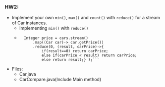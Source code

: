 ### HW2: 

* Implement your own `min()`, `max()` and `count()` with
`reduce()` for a stream of Car instances.
    * Implementing `min()` with `reduce()`
    * ```
        Integer price = cars.stream()
            .map((Car car)-> car.getPrice())
            .reduce(0, (result, carPrice)->{
                if(result==0) return carPrice;
                else if(carPrice < result) return carPrice;
                else return result;} );```

* Files: 
    * Car.java 
    * CarCompare.java(Include Main method)
